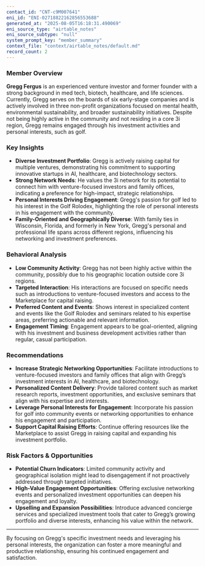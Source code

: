 ```yaml
---
contact_id: "CNT-c9M007641"
eni_id: "ENI-02718822162856553688"
generated_at: "2025-08-05T16:18:31.490069"
eni_source_type: "airtable_notes"
eni_source_subtype: "null"
system_prompt_key: "member_summary"
context_file: "context/airtable_notes/default.md"
record_count: 2
---
```

### Member Overview
**Gregg Fergus** is an experienced venture investor and former founder with a strong background in med tech, biotech, healthcare, and life sciences. Currently, Gregg serves on the boards of six early-stage companies and is actively involved in three non-profit organizations focused on mental health, environmental sustainability, and broader sustainability initiatives. Despite not being highly active in the community and not residing in a core 3i region, Gregg remains engaged through his investment activities and personal interests, such as golf.

### Key Insights
- **Diverse Investment Portfolio**: Gregg is actively raising capital for multiple ventures, demonstrating his commitment to supporting innovative startups in AI, healthcare, and biotechnology sectors.
- **Strong Network Needs**: He values the 3i network for its potential to connect him with venture-focused investors and family offices, indicating a preference for high-impact, strategic relationships.
- **Personal Interests Driving Engagement**: Gregg's passion for golf led to his interest in the Golf Rolodex, highlighting the role of personal interests in his engagement with the community.
- **Family-Oriented and Geographically Diverse**: With family ties in Wisconsin, Florida, and formerly in New York, Gregg's personal and professional life spans across different regions, influencing his networking and investment preferences.

### Behavioral Analysis
- **Low Community Activity**: Gregg has not been highly active within the community, possibly due to his geographic location outside core 3i regions.
- **Targeted Interaction**: His interactions are focused on specific needs such as introductions to venture-focused investors and access to the Marketplace for capital raising.
- **Preferred Content and Events**: Shows interest in specialized content and events like the Golf Rolodex and seminars related to his expertise areas, preferring actionable and relevant information.
- **Engagement Timing**: Engagement appears to be goal-oriented, aligning with his investment and business development activities rather than regular, casual participation.

### Recommendations
- **Increase Strategic Networking Opportunities**: Facilitate introductions to venture-focused investors and family offices that align with Gregg’s investment interests in AI, healthcare, and biotechnology.
- **Personalized Content Delivery**: Provide tailored content such as market research reports, investment opportunities, and exclusive seminars that align with his expertise and interests.
- **Leverage Personal Interests for Engagement**: Incorporate his passion for golf into community events or networking opportunities to enhance his engagement and participation.
- **Support Capital Raising Efforts**: Continue offering resources like the Marketplace to assist Gregg in raising capital and expanding his investment portfolio.

### Risk Factors & Opportunities
- **Potential Churn Indicators**: Limited community activity and geographical isolation might lead to disengagement if not proactively addressed through targeted initiatives.
- **High-Value Engagement Opportunities**: Offering exclusive networking events and personalized investment opportunities can deepen his engagement and loyalty.
- **Upselling and Expansion Possibilities**: Introduce advanced concierge services and specialized investment tools that cater to Gregg’s growing portfolio and diverse interests, enhancing his value within the network.

---

By focusing on Gregg's specific investment needs and leveraging his personal interests, the organization can foster a more meaningful and productive relationship, ensuring his continued engagement and satisfaction.